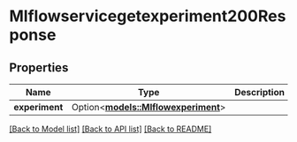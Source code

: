 # Mlflowservicegetexperiment200Response

## Properties

Name | Type | Description | Notes
------------ | ------------- | ------------- | -------------
**experiment** | Option<[**models::Mlflowexperiment**](mlflowexperiment.md)> |  | [optional]

[[Back to Model list]](../README.md#documentation-for-models) [[Back to API list]](../README.md#documentation-for-api-endpoints) [[Back to README]](../README.md)


